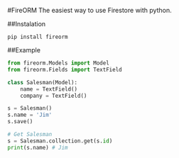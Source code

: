 #FireORM
The easiest way to use Firestore with python.

##Instalation
```
pip install fireorm
```

##Example
```python
from fireorm.Models import Model
from fireorm.Fields import TextField

class Salesman(Model):
	name = TextField()
	company = TextField()

s = Salesman()
s.name = 'Jim'
s.save()

# Get Salesman
s = Salesman.collection.get(s.id)
print(s.name) # Jim
```
